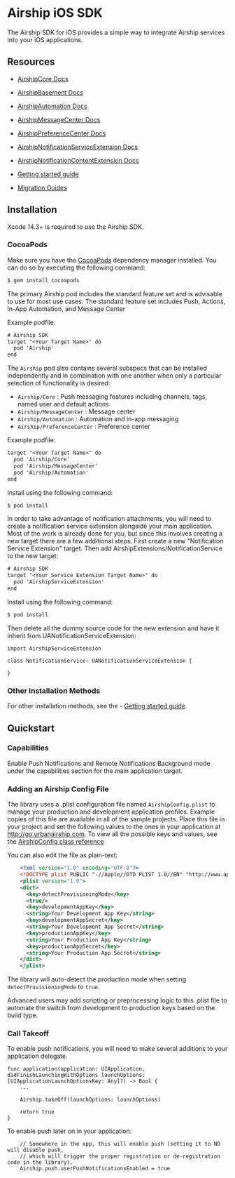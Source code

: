 # Airship iOS SDK

The Airship SDK for iOS provides a simple way to integrate Airship
services into your iOS applications.

## Resources

- [AirshipCore Docs](https://docs.airship.com/reference/libraries/ios/latest/AirshipCore)
- [AirshipBasement Docs](https://docs.airship.com/reference/libraries/ios/latest/AirshipBasement/)
- [AirshipAutomation Docs](https://docs.airship.com/reference/libraries/ios/latest/AirshipAutomation)
- [AirshipMessageCenter Docs](https://docs.airship.com/reference/libraries/ios/latest/AirshipMessageCenter)
- [AirshipPreferenceCenter Docs](https://docs.airship.com/reference/libraries/ios/latest/AirshipPreferenceCenter)
- [AirshipNotificationServiceExtension Docs](https://docs.airship.com/reference/libraries/ios/latest/AirshipNotificationServiceExtension)
- [AirshipNotificationContentExtension Docs](https://docs.airship.com/reference/libraries/ios/latest/AirshipNotificationContentExtension)

- [Getting started guide](https://docs.airship.com/platform/mobile/setup/sdk/ios/)
- [Migration Guides](Documentation/Migration/README.md)

## Installation

Xcode 14.3+ is required to use the Airship SDK.

### CocoaPods

Make sure you have the [CocoaPods](http://cocoapods.org) dependency manager installed. You can do so by executing the following command:

```sh
$ gem install cocoapods
```

The primary Airship pod includes the standard feature set and is advisable to use
for most use cases. The standard feature set includes Push, Actions,
In-App Automation, and Message Center

Example podfile:

```txt
# Airship SDK
target "<Your Target Name>" do
  pod 'Airship'
end
```

The `Airship` pod also contains several subspecs that can be installed
independently and in combination with one another when only a particular
selection of functionality is desired:

- `Airship/Core` : Push messaging features including channels, tags, named user and default actions
- `Airship/MessageCenter` : Message center
- `Airship/Automation` : Automation and in-app messaging
- `Airship/PreferenceCenter` : Preference center

Example podfile:

```txt
target "<Your Target Name>" do
  pod 'Airship/Core'
  pod 'Airship/MessageCenter'
  pod 'Airship/Automation'
end
```

Install using the following command:
```sh
$ pod install
```

In order to take advantage of notification attachments, you will need to create a notification service extension
alongside your main application. Most of the work is already done for you, but since this involves creating a new target there
are a few additional steps. First create a new "Notification Service Extension" target. Then add AirshipExtensions/NotificationService
to the new target:

```txt
# Airship SDK
target "<Your Service Extension Target Name>" do
  pod 'AirshipServiceExtension'
end
```

Install using the following command:

```sh
$ pod install
```

Then delete all the dummy source code for the new extension and have it inherit from UANotificationServiceExtension:

```
import AirshipServiceExtension

class NotificationService: UANotificationServiceExtension {

}
```

### Other Installation Methods

For other installation methods, see the - [Getting started guide](http://docs.airship.com/platform/ios.html#installation).

## Quickstart

### Capabilities

Enable Push Notifications and Remote Notifications Background mode under the capabilities section for
the main application target.

### Adding an Airship Config File

The library uses a .plist configuration file named `AirshipConfig.plist` to manage your production and development
application profiles. Example copies of this file are available in all of the sample projects. Place this file
in your project and set the following values to the ones in your application at http://go.urbanairship.com.  To
view all the possible keys and values, see the [AirshipConfig class reference](https://docs.airship.com/reference/libraries/ios/latest/AirshipCore/Classes/AirshipConfig.html)

You can also edit the file as plain-text:

```xml
    <?xml version="1.0" encoding="UTF-8"?>
    <!DOCTYPE plist PUBLIC "-//Apple//DTD PLIST 1.0//EN" "http://www.apple.com/DTDs/PropertyList-1.0.dtd">
    <plist version="1.0">
    <dict>
      <key>detectProvisioningMode</key>
      <true/>
      <key>developmentAppKey</key>
      <string>Your Development App Key</string>
      <key>developmentAppSecret</key>
      <string>Your Development App Secret</string>
      <key>productionAppKey</key>
      <string>Your Production App Key</string>
      <key>productionAppSecret</key>
      <string>Your Production App Secret</string>
    </dict>
    </plist>
```

The library will auto-detect the production mode when setting `detectProvisioningMode` to `true`.

Advanced users may add scripting or preprocessing logic to this .plist file to automate the switch from
development to production keys based on the build type.

### Call Takeoff

To enable push notifications, you will need to make several additions to your application delegate.

```
func application(application: UIApplication, didFinishLaunchingWithOptions launchOptions: [UIApplicationLaunchOptionsKey: Any]?) -> Bool {
    ...

    Airship.takeOff(launchOptions: launchOptions)

    return true
}
```

To enable push later on in your application:

```
    // Somewhere in the app, this will enable push (setting it to NO will disable push,
    // which will trigger the proper registration or de-registration code in the library).
    Airship.push.userPushNotificationsEnabled = true
```
